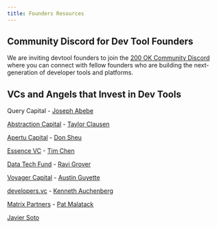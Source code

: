 ```yaml
---
title: Founders Resources
---
```

## Community Discord for Dev Tool Founders

We are inviting devtool founders to join the [200 OK Community Discord](https://discord.gg/bNZpPMd2F6) where you can connect with fellow founders who are building the next-generation of developer tools and platforms. 

## VCs and Angels that Invest in Dev Tools

Query Capital - [Joseph Abebe](https://www.linkedin.com/in/joseph-abebe-528a0023/)

[Abstraction Capital](https://abstraction.vc/) - [Taylor Clausen](https://www.linkedin.com/in/tclauson/)

[Apertu Capital](https://apertucapital.com/) - [Don Sheu](https://www.linkedin.com/in/donsheu/)

[Essence VC](https://www.essencevc.fund/) - [Tim Chen](https://www.linkedin.com/in/timchen/)

[Data Tech Fund](https://www.datatech.fund/) - [Ravi Grover](https://www.linkedin.com/in/ravig/)

[Voyager Capital](https://www.voyagercapital.com/) - [Austin Guyette](https://www.linkedin.com/in/austinguyette/)

[developers.vc](https://developers.vc)  - [Kenneth Auchenberg](https://www.linkedin.com/in/auchenberg/)

[Matrix Partners](https://matrixpartners.com) - [Pat Malatack](https://www.linkedin.com/in/patrickmalatack/)

[Javier Soto](https://www.linkedin.com/in/sotoseattle/)

